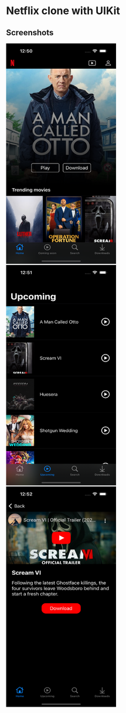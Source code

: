 # Netflix clone with UIKit
## Screenshots

<img src="Images/home.png" alt="Home screen"  width="300" height="600">
<img src="Images/upcoming.png" alt="Upcoming screen"  width="300" height="600">
<img src="Images/details.png" alt="Details screen"  width="300" height="600">

